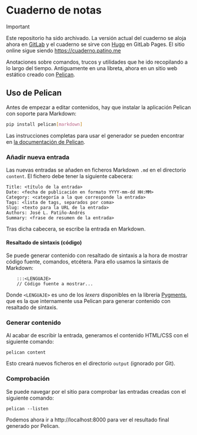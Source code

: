 # Cuaderno de notas

> [!IMPORTANT]
> Este repositorio ha sido archivado. La versión actual del cuaderno se aloja
> ahora en [GitLab](https://gitlab.com/jose-lpa/cuaderno) y el cuaderno se
> sirve con [Hugo]([url](https://gohugo.io)) en GitLab Pages. El sitio online
> sigue siendo https://cuaderno.patino.me 

Anotaciones sobre comandos, trucos y utilidades que he ido recopilando a lo
largo del tiempo. Antiguamente en una libreta, ahora en un sitio web estático
creado con [Pelican](https://blog.getpelican.com/).

## Uso de Pelican

Antes de empezar a editar contenidos, hay que instalar la aplicación Pelican
con soporte para Markdown:

```bash
pip install pelican[markdown]
```

Las instrucciones completas para usar el generador se pueden encontrar en
[la documentación de Pelican](https://docs.getpelican.com/en/stable/index.html).

### Añadir nueva entrada

Las nuevas entradas se añaden en ficheros Markdown `.md` en el directorio
`content`. El fichero debe tener la siguiente cabecera:

```
Title: <título de la entrada>
Date: <fecha de publicación en formato YYYY-mm-dd HH:MM>
Category: <categoría a la que corresponde la entrada>
Tags: <lista de tags, separados por coma>
Slug: <texto para la URL de la entrada>
Authors: José L. Patiño-Andrés
Summary: <frase de resumen de la entrada>
```

Tras dicha cabecera, se escribe la entrada en Markdown.

#### Resaltado de sintaxis (código)

Se puede generar contenido con resaltado de sintaxis a la hora de mostrar
código fuente, comandos, etcétera. Para ello usamos la sintaxis de Markdown:

```
    :::<LENGUAJE>
    // Código fuente a mostrar...
```

Donde `<LENGUAJE>` es uno de los _lexers_ disponibles en la librería
[Pygments](https://pygments.org/docs/lexers/), que es la que internamente usa
Pelican para generar contenido con resaltado de sintaxis.

### Generar contenido

Al acabar de escribir la entrada, generamos el contenido HTML/CSS con el
siguiente comando:

```
pelican content
```

Esto creará nuevos ficheros en el directorio `output` (ignorado por Git).

### Comprobación

Se puede navegar por el sitio para comprobar las entradas creadas con el
siguiente comando:

```
pelican --listen
```

Podemos ahora ir a http://localhost:8000 para ver el resultado final generado
por Pelican.
